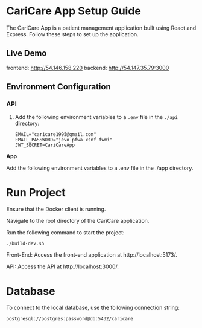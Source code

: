 # CariCare App Setup Guide

The CariCare App is a patient management application built using React and Express. Follow these steps to set up the application.

## Live Demo
frontend: http://54.146.158.220
backend: http://54.147.35.79:3000

## Environment Configuration

### API

1. Add the following environment variables to a `.env` file in the `./api` directory:

   ```plaintext
   EMAIL="caricare1995@gmail.com"
   EMAIL_PASSWORD="jevo pfwa xsnf fwmi"
   JWT_SECRET=CariCareApp
   ```

**App**

Add the following environment variables to a .env file in the ./app directory.


# Run Project

Ensure that the Docker client is running.

Navigate to the root directory of the CariCare application.

Run the following command to start the project:

```plaintext
./build-dev.sh
```

Front-End: Access the front-end application at http://localhost:5173/.

API: Access the API at http://localhost:3000/.


# Database

To connect to the local database, use the following connection string:

```
postgresql://postgres:password@db:5432/caricare
```


